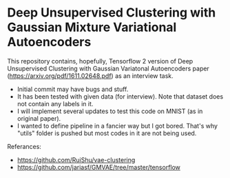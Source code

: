 # Deep Unsupervised Clustering with Gaussian Mixture Variational Autoencoders

This repository contains, hopefully, Tensorflow 2 version of Deep Unsupervised Clustering with Gaussian Variatonal Autoencoders paper (https://arxiv.org/pdf/1611.02648.pdf) as an interview task.

- Initial commit may have bugs and stuff. 
- It has been tested with given data (for interview). Note that dataset does not contain any labels in it. 
- I will implement several updates to test this code on MNIST (as in original paper).
- I wanted to define pipeline in a fancier way but I got bored. That's why "utils" folder is pushed but most codes in it are not being used.

Referances:
- https://github.com/RuiShu/vae-clustering
- https://github.com/jariasf/GMVAE/tree/master/tensorflow


